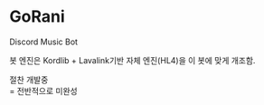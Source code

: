 # GoRani
Discord Music Bot

봇 엔진은 Kordlib + Lavalink기반 자체 엔진(HL4)을 이 봇에 맞게 개조함.

절찬 개발중  
  = 전반적으로 미완성
